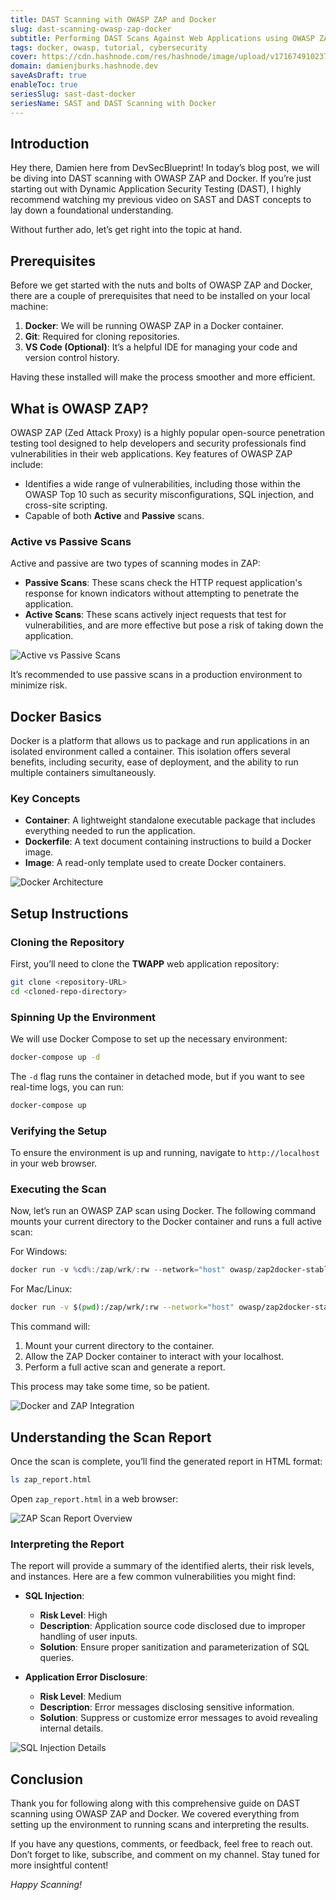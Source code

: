 ```yaml
---
title: DAST Scanning with OWASP ZAP and Docker
slug: dast-scanning-owasp-zap-docker
subtitle: Performing DAST Scans Against Web Applications using OWASP ZAP and Docker
tags: docker, owasp, tutorial, cybersecurity
cover: https://cdn.hashnode.com/res/hashnode/image/upload/v1716749102373/crEwBst1E.png?auto=format
domain: damienjburks.hashnode.dev
saveAsDraft: true
enableToc: true
seriesSlug: sast-dast-docker
seriesName: SAST and DAST Scanning with Docker
---
```


## Introduction

Hey there, Damien here from DevSecBlueprint! In today’s blog post, we will be diving into DAST
scanning with OWASP ZAP and Docker. If you’re just starting out with Dynamic Application Security
Testing (DAST), I highly recommend watching my previous video on SAST and DAST concepts to lay down
a foundational understanding.

Without further ado, let’s get right into the topic at hand.

## Prerequisites

Before we get started with the nuts and bolts of OWASP ZAP and Docker, there are a couple of
prerequisites that need to be installed on your local machine:

1. **Docker**: We will be running OWASP ZAP in a Docker container.
2. **Git**: Required for cloning repositories.
3. **VS Code (Optional)**: It’s a helpful IDE for managing your code and version control history.

Having these installed will make the process smoother and more efficient.

## What is OWASP ZAP?

OWASP ZAP (Zed Attack Proxy) is a highly popular open-source penetration testing tool designed to
help developers and security professionals find vulnerabilities in their web applications. Key
features of OWASP ZAP include:

- Identifies a wide range of vulnerabilities, including those within the OWASP Top 10 such as
  security misconfigurations, SQL injection, and cross-site scripting.
- Capable of both **Active** and **Passive** scans.

### Active vs Passive Scans

Active and passive are two types of scanning modes in ZAP:

- **Passive Scans**: These scans check the HTTP request application's response for known indicators
  without attempting to penetrate the application.
- **Active Scans**: These scans actively inject requests that test for vulnerabilities, and are more
  effective but pose a risk of taking down the application.

![Active vs Passive Scans](path/to/Active-vs-Passive-Scans-diagram.png)

It’s recommended to use passive scans in a production environment to minimize risk.

## Docker Basics

Docker is a platform that allows us to package and run applications in an isolated environment
called a container. This isolation offers several benefits, including security, ease of deployment,
and the ability to run multiple containers simultaneously.

### Key Concepts

- **Container**: A lightweight standalone executable package that includes everything needed to run
  the application.
- **Dockerfile**: A text document containing instructions to build a Docker image.
- **Image**: A read-only template used to create Docker containers.

![Docker Architecture](path/to/Docker-architecture-diagram.png)

## Setup Instructions

### Cloning the Repository

First, you’ll need to clone the **TWAPP** web application repository:

```bash
git clone <repository-URL>
cd <cloned-repo-directory>
```

### Spinning Up the Environment

We will use Docker Compose to set up the necessary environment:

```bash
docker-compose up -d
```

The `-d` flag runs the container in detached mode, but if you want to see real-time logs, you can
run:

```bash
docker-compose up
```

### Verifying the Setup

To ensure the environment is up and running, navigate to `http://localhost` in your web browser.

### Executing the Scan

Now, let’s run an OWASP ZAP scan using Docker. The following command mounts your current directory
to the Docker container and runs a full active scan:

For Windows:

```powershell
docker run -v %cd%:/zap/wrk/:rw --network="host" owasp/zap2docker-stable zap-full-scan.py -t http://localhost -g gen.conf
```

For Mac/Linux:

```sh
docker run -v $(pwd):/zap/wrk/:rw --network="host" owasp/zap2docker-stable zap-full-scan.py -t http://localhost -g gen.conf
```

This command will:

1. Mount your current directory to the container.
2. Allow the ZAP Docker container to interact with your localhost.
3. Perform a full active scan and generate a report.

This process may take some time, so be patient.

![Docker and ZAP Integration](path/to/Docker-ZAP-Integration-diagram.png)

## Understanding the Scan Report

Once the scan is complete, you’ll find the generated report in HTML format:

```bash
ls zap_report.html
```

Open `zap_report.html` in a web browser:

![ZAP Scan Report Overview](path/to/ZAP-scan-report-overview.png)

### Interpreting the Report

The report will provide a summary of the identified alerts, their risk levels, and instances. Here
are a few common vulnerabilities you might find:

- **SQL Injection**:

  - **Risk Level**: High
  - **Description**: Application source code disclosed due to improper handling of user inputs.
  - **Solution**: Ensure proper sanitization and parameterization of SQL queries.

- **Application Error Disclosure**:
  - **Risk Level**: Medium
  - **Description**: Error messages disclosing sensitive information.
  - **Solution**: Suppress or customize error messages to avoid revealing internal details.

![SQL Injection Details](path/to/SQL-Injection-Details.png)

## Conclusion

Thank you for following along with this comprehensive guide on DAST scanning using OWASP ZAP and
Docker. We covered everything from setting up the environment to running scans and interpreting the
results.

If you have any questions, comments, or feedback, feel free to reach out. Don’t forget to like,
subscribe, and comment on my channel. Stay tuned for more insightful content!

_Happy Scanning!_
